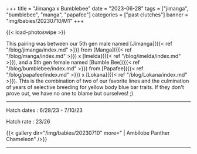 +++
title = "Jimanga x Bumblebee"
date = "2023-06-28"
tags = ["jimanga", "bumblebee", "manga", "papafee"]
categories = ["past clutches"]
banner = "img/babies/20230710/M1"
+++

{{< load-photoswipe >}}

This pairing was between our 5th gen male named [Jimanga]({{< ref "/blog/jimanga/index.md" >}}) from [Manga]({{< ref "/blog/manga/index.md" >}}) x [Imelda]({{< ref "/blog/imelda/index.md" >}}), and a 5th gen female named [Bumble Bee]({{< ref "/blog/bumblebee/index.md" >}}) from [Papafee]({{< ref "/blog/papafee/index.md" >}}) x [Lokana]({{< ref "/blog/Lokana/index.md" >}}). This is the combination of two of our favorite lines and the culmination of years of selective breeding for yellow body blue bar traits. If they don't prove out, we have no one to blame but ourselves! ;) 

---

Hatch dates
: 6/28/23 - 7/10/23

Hatch rate
: 23/26

{{< gallery dir="/img/babies/20230710" more=" | Ambilobe Panther Chameleon" />}}

---

